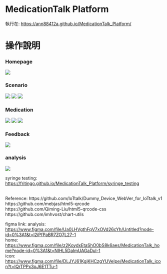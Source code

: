 # MedicationTalk Platform

執行在: https://ann88412a.github.io/MedicationTalk_Platform/

# 操作說明
### Homepage
![](https://i.imgur.com/NYm1xY9.png)

### Scenario

![](https://i.imgur.com/CGA2SCG.png)
![](https://i.imgur.com/WVvBOXn.png)
![](https://i.imgur.com/sWUaG5d.png)

### Medication

![](https://i.imgur.com/P28nT5y.png)
![](https://i.imgur.com/BeguZsb.png)
![](https://i.imgur.com/Eed7PU6.png)


### Feedback

![](https://i.imgur.com/fwhefWn.png)

### analysis

![](https://i.imgur.com/MmzjQ9g.png)



syringe testing:
https://fritingo.github.io/MedicationTalk_Platform/syringe_testing


<br>
Reference:
https://github.com/IoTtalk/Dummy_Device_WebVer_for_IoTtalk_v1
<br>
https://github.com/mebjas/html5-qrcode
<br>
https://github.com/Qiming-Liu/html5-qrcode-css
<br>
https://github.com/imhvost/chart-utils


figma link:
analysis: https://www.figma.com/file/Ua0LHVgthFqV7xOVd26cYh/Untitled?node-id=0%3A1&t=l2iPfPaBR7ZO7L27-1
<br>
home: https://www.figma.com/file/z2KoydxEtaShO0bS8k6aes/MedicationTalk_home?node-id=0%3A1&t=NIHL5DaImUAGaDul-1
<br>
icon: https://www.figma.com/file/DLJYJ61KgjKHCzgYUVelpe/MedicationTalk_icon?t=lQrTPPx3oJ6E1TTu-1
